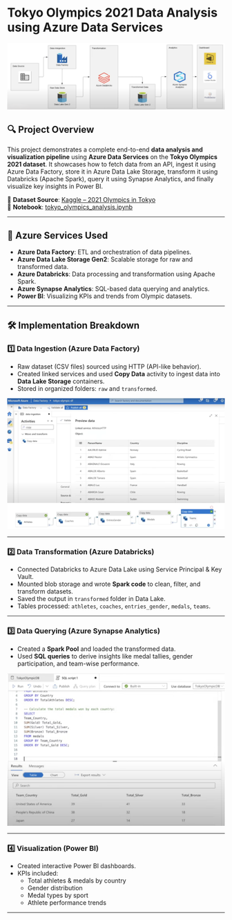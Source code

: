 # Tokyo Olympics 2021 Data Analysis using Azure Data Services

![Screenshot: Data Pipeline Design](1ODA_Azure.png)

## 🔍 Project Overview

This project demonstrates a complete end-to-end **data analysis and visualization pipeline** using **Azure Data Services** on the **Tokyo Olympics 2021 dataset**. It showcases how to fetch data from an API, ingest it using Azure Data Factory, store it in Azure Data Lake Storage, transform it using Databricks (Apache Spark), query it using Synapse Analytics, and finally visualize key insights in Power BI.

🔗 **Dataset Source**: [Kaggle – 2021 Olympics in Tokyo](https://www.kaggle.com/datasets/arjunprasadsarkhel/2021-olympics-in-tokyo)  
📓 **Notebook**: [tokyo_olympics_analysis.ipynb](./tokyo_olympics_analysis.ipynb)

---

## 🧰 Azure Services Used

- **Azure Data Factory**: ETL and orchestration of data pipelines.
- **Azure Data Lake Storage Gen2**: Scalable storage for raw and transformed data.
- **Azure Databricks**: Data processing and transformation using Apache Spark.
- **Azure Synapse Analytics**: SQL-based data querying and analytics.
- **Power BI**: Visualizing KPIs and trends from Olympic datasets.

---

## 🛠️ Implementation Breakdown

### 1️⃣ Data Ingestion (Azure Data Factory)
- Raw dataset (CSV files) sourced using HTTP (API-like behavior).
- Created linked services and used **Copy Data** activity to ingest data into **Data Lake Storage** containers.
- Stored in organized folders: `raw` and `transformed`.

![Screenshot: Data Factory Pipeline Preview](2DF_preview.png)  
![Screenshot: Blob Data in Storage](3DF_data_blob.png)

---

### 2️⃣ Data Transformation (Azure Databricks)
- Connected Databricks to Azure Data Lake using Service Principal & Key Vault.
- Mounted blob storage and wrote **Spark code** to clean, filter, and transform datasets.
- Saved the output in `transformed` folder in Data Lake.
- Tables processed: `athletes`, `coaches`, `entries_gender`, `medals`, `teams`.

---

### 3️⃣ Data Querying (Azure Synapse Analytics)
- Created a **Spark Pool** and loaded the transformed data.
- Used **SQL queries** to derive insights like medal tallies, gender participation, and team-wise performance.

![Screenshot: SQL in Synapse](4SA_sql.png)

---

### 4️⃣ Visualization (Power BI)
- Created interactive Power BI dashboards.
- KPIs included:
  - Total athletes & medals by country
  - Gender distribution
  - Medal types by sport
  - Athlete performance trends

---

